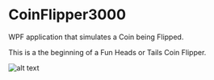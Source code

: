 # CoinFlipper3000
WPF application that simulates a Coin being Flipped. 

This is a the beginning of a Fun Heads or Tails Coin Flipper. 



![alt text](https://raw.githubusercontent.com/abelberhane/CoinFlipper3000/master/CoinFlipper.png)

